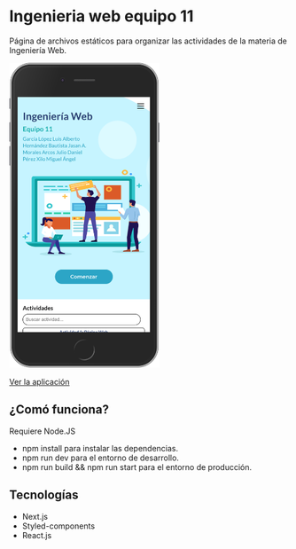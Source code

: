 # Ingenieria web equipo 11

Página de archivos estáticos para organizar las actividades de la materia de Ingeniería Web.

<div>
  <img height="550" src="public/images/captura.png" alt="">
</div>

[Ver la aplicación](https://ingenieria-web.vercel.app/)

## ¿Comó funciona?

Requiere Node.JS 

- npm install para instalar las dependencias.
- npm run dev para el entorno de desarrollo.
- npm run build && npm run start para el entorno de producción.

## Tecnologías
  - Next.js
  - Styled-components
  - React.js

